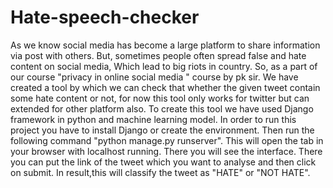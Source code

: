 # Hate-speech-checker
As we know social media has become a large platform to share information via post with others. But, sometimes people often spread false and hate content on social media, Which lead to big riots in country. So, as a part of our course "privacy in online social media " course by pk sir. We have created a tool by which we can check that whether the given tweet contain some hate content or not, for now this tool only works for twitter but can extended for other platform also. To create this tool we have used Django framework in python and machine learning model.
In order to run this project you have to install Django or create the environment.
Then run the following command "python manage.py runserver".
This will open the tab in your browser with localhost running.
There you will see the interface.
There you can put the link of the tweet which you want to analyse and then click on submit.
In result,this will classify the tweet as "HATE" or "NOT HATE".
